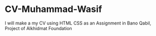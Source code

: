 # CV-Muhammad-Wasif
I will make a my CV using HTML CSS as an Assignment in Bano Qabil, Project of Alkhidmat Foundation

